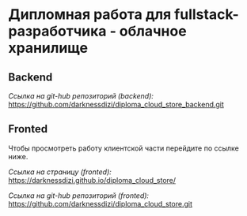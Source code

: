 Дипломная работа для fullstack-разработчика - облачное хранилище
===

## Backend

*Ссылка на git-hub репозиторий (backend):* https://github.com/darknessdizi/diploma_cloud_store_backend.git

## Fronted

Чтобы просмотреть работу клиентской части перейдите по ссылке ниже.

*Ссылка на страницу (fronted):* https://darknessdizi.github.io/diploma_cloud_store/

*Ссылка на git-hub репозиторий (fronted):* https://github.com/darknessdizi/diploma_cloud_store.git
